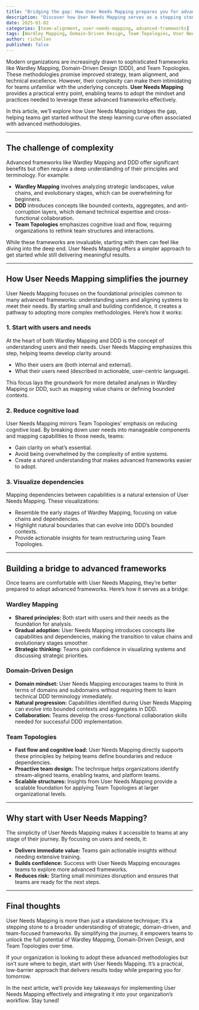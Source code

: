 ```yaml
---
title: "Bridging the gap: How User Needs Mapping prepares you for advanced frameworks"
description: "Discover how User Needs Mapping serves as a stepping stone to Wardley Mapping, Domain-Driven Design, and Team Topologies."
date: 2025-01-02
categories: [team-alignment, user-needs-mapping, advanced-frameworks]
tags: [Wardley Mapping, Domain-Driven Design, Team Topologies, User Needs Mapping, organizational design]
author: richallen
published: false
---
```


Modern organizations are increasingly drawn to sophisticated frameworks like Wardley Mapping, Domain-Driven Design (DDD), and Team Topologies. These methodologies promise improved strategy, team alignment, and technical excellence. However, their complexity can make them intimidating for teams unfamiliar with the underlying concepts. **User Needs Mapping** provides a practical entry point, enabling teams to adopt the mindset and practices needed to leverage these advanced frameworks effectively.

In this article, we’ll explore how User Needs Mapping bridges the gap, helping teams get started without the steep learning curve often associated with advanced methodologies.

---

## The challenge of complexity

Advanced frameworks like Wardley Mapping and DDD offer significant benefits but often require a deep understanding of their principles and terminology. For example:
- **Wardley Mapping** involves analyzing strategic landscapes, value chains, and evolutionary stages, which can be overwhelming for beginners.
- **DDD** introduces concepts like bounded contexts, aggregates, and anti-corruption layers, which demand technical expertise and cross-functional collaboration.
- **Team Topologies** emphasizes cognitive load and flow, requiring organizations to rethink team structures and interactions.

While these frameworks are invaluable, starting with them can feel like diving into the deep end. User Needs Mapping offers a simpler approach to get started while still delivering meaningful results.

---

## How User Needs Mapping simplifies the journey

User Needs Mapping focuses on the foundational principles common to many advanced frameworks: understanding users and aligning systems to meet their needs. By starting small and building confidence, it creates a pathway to adopting more complex methodologies. Here’s how it works:

### 1. Start with users and needs

At the heart of both Wardley Mapping and DDD is the concept of understanding users and their needs. User Needs Mapping emphasizes this step, helping teams develop clarity around:
- Who their users are (both internal and external).
- What their users need (described in actionable, user-centric language).

This focus lays the groundwork for more detailed analyses in Wardley Mapping or DDD, such as mapping value chains or defining bounded contexts.

### 2. Reduce cognitive load

User Needs Mapping mirrors Team Topologies’ emphasis on reducing cognitive load. By breaking down user needs into manageable components and mapping capabilities to those needs, teams:
- Gain clarity on what’s essential.
- Avoid being overwhelmed by the complexity of entire systems.
- Create a shared understanding that makes advanced frameworks easier to adopt.

### 3. Visualize dependencies

Mapping dependencies between capabilities is a natural extension of User Needs Mapping. These visualizations:
- Resemble the early stages of Wardley Mapping, focusing on value chains and dependencies.
- Highlight natural boundaries that can evolve into DDD’s bounded contexts.
- Provide actionable insights for team restructuring using Team Topologies.

---

## Building a bridge to advanced frameworks

Once teams are comfortable with User Needs Mapping, they’re better prepared to adopt advanced frameworks. Here’s how it serves as a bridge:

### Wardley Mapping

- **Shared principles:** Both start with users and their needs as the foundation for analysis.
- **Gradual adoption:** User Needs Mapping introduces concepts like capabilities and dependencies, making the transition to value chains and evolutionary stages smoother.
- **Strategic thinking:** Teams gain confidence in visualizing systems and discussing strategic priorities.

### Domain-Driven Design

- **Domain mindset:** User Needs Mapping encourages teams to think in terms of domains and subdomains without requiring them to learn technical DDD terminology immediately.
- **Natural progression:** Capabilities identified during User Needs Mapping can evolve into bounded contexts and aggregates in DDD.
- **Collaboration:** Teams develop the cross-functional collaboration skills needed for successful DDD implementation.

### Team Topologies

- **Fast flow and cognitive load:** User Needs Mapping directly supports these principles by helping teams define boundaries and reduce dependencies.
- **Proactive team design:** The technique helps organizations identify stream-aligned teams, enabling teams, and platform teams.
- **Scalable structures:** Insights from User Needs Mapping provide a scalable foundation for applying Team Topologies at larger organizational levels.

---

## Why start with User Needs Mapping?

The simplicity of User Needs Mapping makes it accessible to teams at any stage of their journey. By focusing on users and needs, it:
- **Delivers immediate value:** Teams gain actionable insights without needing extensive training.
- **Builds confidence:** Success with User Needs Mapping encourages teams to explore more advanced frameworks.
- **Reduces risk:** Starting small minimizes disruption and ensures that teams are ready for the next steps.

---

## Final thoughts

User Needs Mapping is more than just a standalone technique; it’s a stepping stone to a broader understanding of strategic, domain-driven, and team-focused frameworks. By simplifying the journey, it empowers teams to unlock the full potential of Wardley Mapping, Domain-Driven Design, and Team Topologies over time.

If your organization is looking to adopt these advanced methodologies but isn’t sure where to begin, start with User Needs Mapping. It’s a practical, low-barrier approach that delivers results today while preparing you for tomorrow.

In the next article, we’ll provide key takeaways for implementing User Needs Mapping effectively and integrating it into your organization’s workflow. Stay tuned!

